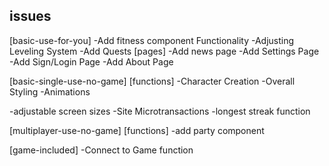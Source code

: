 ## issues

[basic-use-for-you]
-Add fitness component Functionality
-Adjusting Leveling System
-Add Quests
[pages]
-Add news page
-Add Settings Page
-Add Sign/Login Page
-Add About Page


[basic-single-use-no-game]
[functions]
-Character Creation
-Overall Styling
-Animations

-adjustable screen sizes
-Site Microtransactions
-longest streak function




[multiplayer-use-no-game]
[functions]
-add party component

[game-included]
-Connect to Game function
